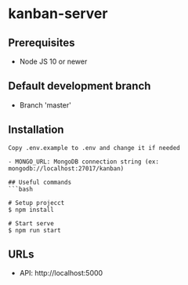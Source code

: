 # kanban-server
## Prerequisites
- Node JS 10 or newer

## Default development branch
- Branch 'master'

## Installation
```
Copy .env.example to .env and change it if needed

- MONGO_URL: MongoDB connection string (ex: mongodb://localhost:27017/kanban)

## Useful commands
```bash

# Setup projecct
$ npm install

# Start serve
$ npm run start
```

## URLs
- API: http://localhost:5000
